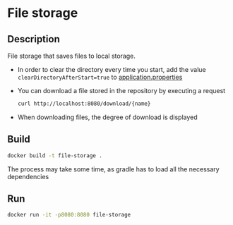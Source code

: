 # File storage

## Description 

File storage that saves files to local storage. 

* In order to clear the directory every time you start, add the value `clearDirectoryAfterStart=true` to
[application.properties](src/main/resources/application.properties)

* You can download a file stored in the repository by executing a request

    ```bash
    curl http://localhost:8080/download/{name}
    ```

* When downloading files, the degree of download is displayed

## Build 

```bash
docker build -t file-storage .
```

The process may take some time, as gradle has to load all the necessary dependencies

## Run

```bash
docker run -it -p8080:8080 file-storage
```


